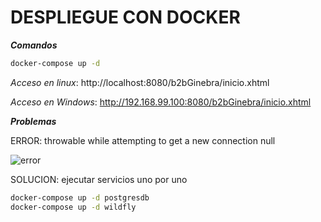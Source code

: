 # DESPLIEGUE CON DOCKER #

***Comandos***
```bash
docker-compose up -d
```

*Acceso en linux*: http://localhost:8080/b2bGinebra/inicio.xhtml

*Acceso en Windows*: http://192.168.99.100:8080/b2bGinebra/inicio.xhtml



***Problemas***

ERROR: throwable while attempting to get a new connection null 

![error](https://user-images.githubusercontent.com/17281733/34600144-0266a9f8-f1c4-11e7-846d-5b74ccd37ea0.jpeg)

SOLUCION: ejecutar servicios uno por uno
```bash
docker-compose up -d postgresdb
docker-compose up -d wildfly
```
